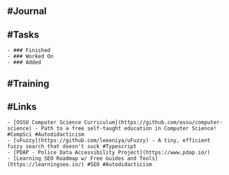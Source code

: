 ## #Journal
## #Tasks
	- ### Finished
	- ### Worked On
	- ### Added
## #Training
## #Links
	- [OSSU Computer Science Curriculum](https://github.com/ossu/computer-science) - Path to a free self-taught education in Computer Science! #CompSci #Autodidacticism
	- [uFuzzy](https://github.com/leeoniya/uFuzzy) - A tiny, efficient fuzzy search that doesn't suck #Typescript
	- [PDAP - Police Data Accessibility Project](https://www.pdap.io/)
	- [Learning SEO Roadmap w/ Free Guides and Tools](https://learningseo.io/) #SEO #Autodidacticism